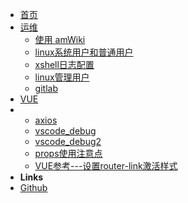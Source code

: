 - [首页](/coverpage)
- [运维](/center)
  - [使用 amWiki](/subdocs/home2)
  - [linux系统用户和普通用户](/subdocs/linux_user)
  - [xshell日志配置](/subdocs/xshell_log)
  - [linux管理用户](/subdocs/appuser)
  - [gitlab](/maintance/gitlab/)
- [VUE](/vue)
- - [axios](/vue/axios)
  - [vscode_debug](/vue/vue_debug)
  - [vscode_debug2](/vue/vscode_debug2)
  - [props使用注意点](/vue/vue_props)
  - [VUE参考---设置router-link激活样式](/vue/vue_router_link)
- **Links**
- [Github](https://github.com/jijiajia19)


